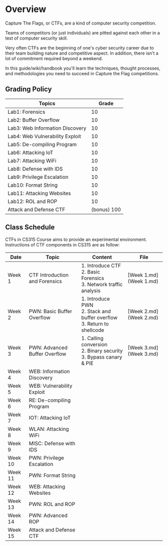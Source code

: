 # Overview

Capture The Flags, or CTFs, are a kind of computer security competition.

Teams of competitors (or just individuals) are pitted against each other in a test of computer security skill.

Very often CTFs are the beginning of one's cyber security career due to their team building nature and competitive aspect. In addition, there isn't a lot of commitment required beyond a weekend.

In this guide/wiki/handbook you'll learn the techniques, thought processes, and methodologies you need to succeed in Capture the Flag competitions.

## Grading Policy

| Topics                          | Grade       |
| ------------------------------- | ----------- |
| Lab1: Forensics                 | 10          |
| Lab2: Buffer Overflow           | 10          |
| Lab3: Web Information Discovery | 10          |
| Lab4: Web Vulnerability Exploit | 10          |
| Lab5: De-compiling Program      | 10          |
| Lab6: Attacking IoT             | 10          |
| Lab7: Attacking WiFi            | 10          |
| Lab8: Defense with IDS          | 10          |
| Lab9: Privilege Escalation      | 10          |
| Lab10: Format String            | 10          |
| Lab11: Attacking Websites       | 10          |
| Lab12: ROL and ROP              | 10          |
| Attack and Defense CTF          | (bonus) 100 |

## Class Schedule

CTFs in CS315 Course aims to provide an experimental environment. Instructions of CTF components in CS315 are as follow:

| Date    | Topic                          | Content                                                      | File                   |
| ------- | ------------------------------ | ------------------------------------------------------------ | ---------------------- |
| Week 1  | CTF Introduction and Forensics | 1. Introduce CTF<br />2. Basic Forensics<br />3. Network traffic analysis | [Week 1.md](Week 1.md) |
| Week 2  | PWN: Basic Buffer Overflow     | 1. Introduce PWN<br />2. Stack and buffer overflow<br />3. Return to shellcode | [Week 2.md](Week 2.md) |
| Week 3  | PWN: Advanced Buffer Overflow  | 1. Calling conversion<br />2. Binary security<br />3. Bypass canary & PIE | [Week 3.md](Week 3.md) |
| Week 4  | WEB: Information Discovery     |                                                              |                        |
| Week 5  | WEB: Vulnerability Exploit     |                                                              |                        |
| Week 6  | RE: De-compiling Program       |                                                              |                        |
| Week 7  | IOT: Attacking IoT             |                                                              |                        |
| Week 8  | WLAN: Attacking WiFi           |                                                              |                        |
| Week 9  | MISC: Defense with IDS         |                                                              |                        |
| Week 10 | PWN: Privilege Escalation      |                                                              |                        |
| Week 11 | PWN: Format String             |                                                              |                        |
| Week 12 | WEB: Attacking Websites        |                                                              |                        |
| Week 13 | PWN: ROL and ROP               |                                                              |                        |
| Week 14 | PWN: Advanced ROP              |                                                              |                        |
| Week 15 | Attack and Defense CTF         |                                                              |                        |


